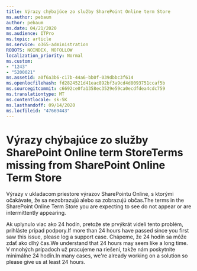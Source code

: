 ```yaml
---
title: Výrazy chýbajúce zo služby SharePoint Online term Store
ms.author: pebaum
author: pebaum
ms.date: 04/21/2020
ms.audience: ITPro
ms.topic: article
ms.service: o365-administration
ROBOTS: NOINDEX, NOFOLLOW
localization_priority: Normal
ms.custom:
- "1243"
- "5200021"
ms.assetid: a0f6a3b6-c17b-44a6-bb0f-039dbbc3f614
ms.openlocfilehash: fd2824521d41eac892bf3a9cd4d8093751ccaf5b
ms.sourcegitcommit: c6692ce0fa1358ec3529e59ca0ecdfdea4cdc759
ms.translationtype: MT
ms.contentlocale: sk-SK
ms.lasthandoff: 09/14/2020
ms.locfileid: "47669443"
---
```

# <a name="terms-missing-from-sharepoint-online-term-store"></a><span data-ttu-id="9b2c6-102">Výrazy chýbajúce zo služby SharePoint Online term Store</span><span class="sxs-lookup"><span data-stu-id="9b2c6-102">Terms missing from SharePoint Online Term Store</span></span>

<span data-ttu-id="9b2c6-103">Výrazy v ukladacom priestore výrazov SharePointu Online, s ktorými očakávate, že sa nezobrazujú alebo sa zobrazujú občas.</span><span class="sxs-lookup"><span data-stu-id="9b2c6-103">The terms in the SharePoint Online Term Store you are expecting to see do not appear or are intermittently appearing.</span></span>
  
<span data-ttu-id="9b2c6-104">Ak uplynulo viac ako 24 hodín, pretože ste prvýkrát videli tento problém, prihláste prípad podpory.</span><span class="sxs-lookup"><span data-stu-id="9b2c6-104">If more than 24 hours have passed since you first saw this issue, please log a support case.</span></span> <span data-ttu-id="9b2c6-105">Chápeme, že 24 hodín sa môže zdať ako dlhý čas.</span><span class="sxs-lookup"><span data-stu-id="9b2c6-105">We understand that 24 hours may seem like a long time.</span></span> <span data-ttu-id="9b2c6-106">V mnohých prípadoch už pracujeme na riešení, takže nám poskytnite minimálne 24 hodín.</span><span class="sxs-lookup"><span data-stu-id="9b2c6-106">In many cases, we're already working on a solution so please give us at least 24 hours.</span></span>
  